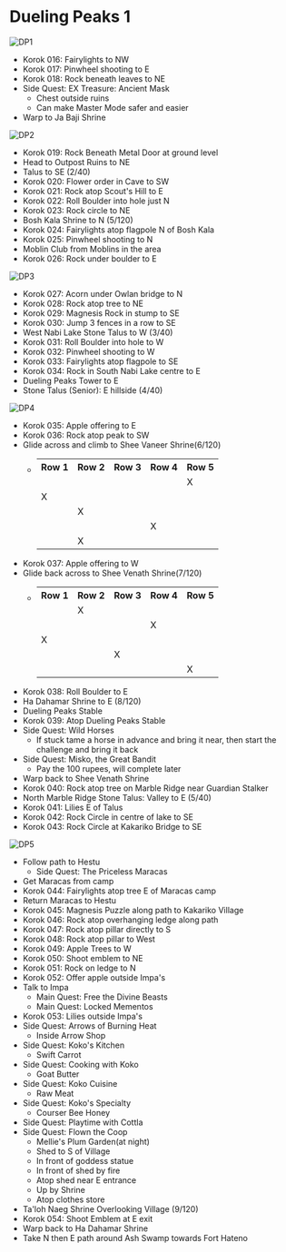 # Dueling Peaks 1

![DP1](images/DP1.PNG)

* Korok 016: Fairylights to NW
* Korok 017: Pinwheel shooting to E
* Korok 018: Rock beneath leaves to NE
* Side Quest: EX Treasure: Ancient Mask
  * Chest outside ruins
  * Can make Master Mode safer and easier
* Warp to Ja Baji Shrine

![DP2](images/DP2.PNG)

* Korok 019: Rock Beneath Metal Door at ground level
* Head to Outpost Ruins to NE
* Talus to SE (2/40)
* Korok 020: Flower order in Cave to SW
* Korok 021: Rock atop Scout's Hill to E
* Korok 022: Roll Boulder into hole just N
* Korok 023: Rock circle to NE
* Bosh Kala Shrine to N (5/120)
* Korok 024: Fairylights atop flagpole N of Bosh Kala
* Korok 025: Pinwheel shooting to N
* Moblin Club from Moblins in the area
* Korok 026: Rock under boulder to E

![DP3](images/DP3.PNG)

* Korok 027: Acorn under Owlan bridge to N
* Korok 028: Rock atop tree to NE
* Korok 029: Magnesis Rock in stump to SE
* Korok 030: Jump 3 fences in a row to SE
* West Nabi Lake Stone Talus to W (3/40)
* Korok 031: Roll Boulder into hole to W
* Korok 032: Pinwheel shooting to W
* Korok 033: Fairylights atop flagpole to SE
* Korok 034: Rock in South Nabi Lake centre to E
* Dueling Peaks Tower to E
* Stone Talus (Senior): E hillside (4/40)

![DP4](images/DP4.PNG)

* Korok 035: Apple offering to E
* Korok 036: Rock atop peak to SW
* Glide across and climb to Shee Vaneer Shrine(6/120)
  * <table><tr><th>Row 1</th><th>Row 2</th><th>Row 3</th><th>Row 4</th><th>Row 5</th></tr><tr><td></td><td></td><td></td><td></td><td>X</td></tr><tr><td>X</td><td></td><td></td><td></td><td></td></tr><tr><td></td><td>X</td><td></td><td></td><td></td></tr><tr><td></td><td></td><td></td><td>X</td><td></td></tr><tr><td></td><td>X</td><td></td><td></td><td></td></tr></table>
* Korok 037: Apple offering to W
* Glide back across to Shee Venath Shrine(7/120)
  * <table><tr><th>Row 1</th><th>Row 2</th><th>Row 3</th><th>Row 4</th><th>Row 5</th></tr><tr><td></td><td>X</td><td></td><td></td><td></td></tr><tr><td></td><td></td><td></td><td>X</td><td></td></tr><tr><td>X</td><td></td><td></td><td></td><td></td></tr><tr><td></td><td></td><td>X</td><td></td><td></td></tr><tr><td></td><td></td><td></td><td></td><td>X</td></tr></table>
* Korok 038: Roll Boulder to E
* Ha Dahamar Shrine to E (8/120)
* Dueling Peaks Stable
* Korok 039: Atop Dueling Peaks Stable
* Side Quest: Wild Horses
  * If stuck tame a horse in advance and bring it near, then start the challenge and bring it back
* Side Quest: Misko, the Great Bandit
  * Pay the 100 rupees, will complete later
* Warp back to Shee Venath Shrine
* Korok 040: Rock atop tree on Marble Ridge near Guardian Stalker
* North Marble Ridge Stone Talus: Valley to E (5/40)
* Korok 041: Lilies E of Talus
* Korok 042: Rock Circle in centre of lake to SE
* Korok 043: Rock Circle at Kakariko Bridge to SE

![DP5](images/DP5.PNG)

* Follow path to Hestu
  * Side Quest: The Priceless Maracas
* Get Maracas from camp
* Korok 044: Fairylights atop tree E of Maracas camp
* Return Maracas to Hestu
* Korok 045: Magnesis Puzzle along path to Kakariko Village
* Korok 046: Rock atop overhanging ledge along path
* Korok 047: Rock atop pillar directly to S
* Korok 048: Rock atop pillar to West
* Korok 049: Apple Trees to W
* Korok 050: Shoot emblem to NE
* Korok 051: Rock on ledge to N
* Korok 052: Offer apple outside Impa's
* Talk to Impa
  * Main Quest: Free the Divine Beasts
  * Main Quest: Locked Mementos
* Korok 053: Lilies outside Impa's
* Side Quest: Arrows of Burning Heat
  * Inside Arrow Shop
* Side Quest: Koko's Kitchen
  * Swift Carrot
* Side Quest: Cooking with Koko
  * Goat Butter
* Side Quest: Koko Cuisine
  * Raw Meat
* Side Quest: Koko's Specialty
  * Courser Bee Honey
* Side Quest: Playtime with Cottla
* Side Quest: Flown the Coop
  * Mellie's Plum Garden(at night)
  * Shed to S of Village
  * In front of goddess statue
  * In front of shed by fire
  * Atop shed near E entrance
  * Up by Shrine
  * Atop clothes store
* Ta'loh Naeg Shrine Overlooking Village (9/120)
* Korok 054: Shoot Emblem at E exit
* Warp back to Ha Dahamar Shrine
* Take N then E path around Ash Swamp towards Fort Hateno
